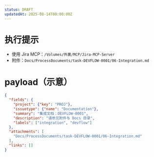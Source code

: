 ```yaml
---
status: DRAFT
updatedAt: 2025-08-14T00:00:00Z
---
```


# 执行提示
- 使用 Jira MCP：`/Volumes/外置/MCP/Jira-MCP-Server`
- 附件：`Docs/ProcessDocuments/task-DEVFLOW-0001/06-Integration.md`

# payload（示意）
```json
{
  "fields": {
    "project": {"key": "PROJ"},
    "issuetype": {"name": "Documentation"},
    "summary": "集成文档：DEVFLOW-0001",
    "description": "请参见附件与 Docs 目录",
    "labels": ["integration", "devflow"]
  },
  "attachments": [
    "Docs/ProcessDocuments/task-DEVFLOW-0001/06-Integration.md"
  ],
  "links": []
}
```

